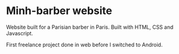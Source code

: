 # Minh-barber website

Website built for a Parisian barber in Paris. 
Built with HTML, CSS and Javascript. 

First freelance project done in web before I switched to Android.
